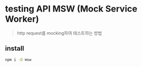 # testing API MSW (Mock Service Worker)

> http request를 mocking하여 테스트하는 방법

## install

```sh
npm i -D msw
```
